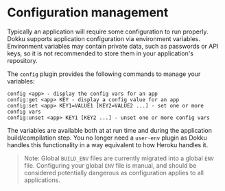 # Configuration management

Typically an application will require some configuration to run properly. Dokku supports application configuration via environment variables. Environment variables may contain private data, such as passwords or API keys, so it is not recommended to store them in your application's repository.

The `config` plugin provides the following commands to manage your variables:

```
config <app> - display the config vars for an app
config:get <app> KEY - display a config value for an app
config:set <app> KEY1=VALUE1 [KEY2=VALUE2 ...] - set one or more config vars
config:unset <app> KEY1 [KEY2 ...] - unset one or more config vars
```

The variables are available both at at run time and during the application build/compilation step. You no longer need a `user-env` plugin as Dokku handles this functionality in a way equivalent to how Heroku handles it.

> Note: Global `BUILD_ENV` files are currently migrated into a global `ENV` file. Configuring your global `ENV` file is manual, and should be considered potentially dangerous as configuration applies to all applications.
